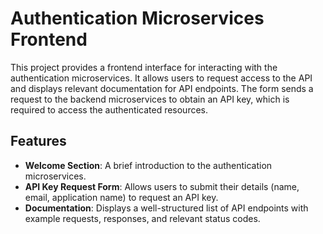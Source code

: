 # Authentication Microservices Frontend

This project provides a frontend interface for interacting with the authentication microservices. It allows users to request access to the API and displays relevant documentation for API endpoints. The form sends a request to the backend microservices to obtain an API key, which is required to access the authenticated resources.

## Features

- **Welcome Section**: A brief introduction to the authentication microservices.
- **API Key Request Form**: Allows users to submit their details (name, email, application name) to request an API key.
- **Documentation**: Displays a well-structured list of API endpoints with example requests, responses, and relevant status codes.